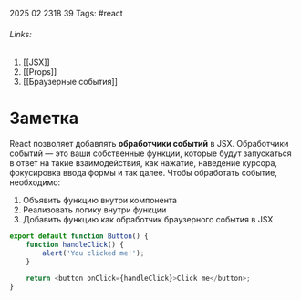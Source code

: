 2025 02 2318 39
Tags: #react 
###### Links: 
1) [[JSX]]
2) [[Props]]
3) [[Браузерные события]]
# Заметка
React позволяет добавлять **обработчики событий** в JSX. Обработчики событий — это ваши собственные функции, которые будут запускаться в ответ на такие взаимодействия, как нажатие, наведение курсора, фокусировка ввода формы и так далее.
Чтобы обработать событие, необходимо:
1) Объявить функцию внутри компонента
2) Реализовать логику внутри функции
3) Добавить функцию как обработчик браузерного события в JSX
```js
export default function Button() {
    function handleClick() {
        alert('You clicked me!');
    }

    return <button onClick={handleClick}>Click me</button>;
}
```